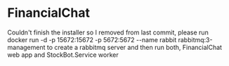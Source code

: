 # FinancialChat

Couldn't finish the installer so I removed from last commit, please run docker run -d -p 15672:15672 -p 5672:5672 --name rabbit rabbitmq:3-management to create a rabbitmq server and then run both, FinancialChat web app and StockBot.Service worker

